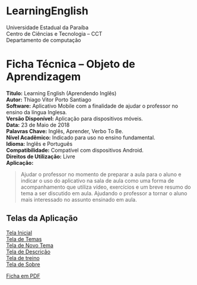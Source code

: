 # LearningEnglish

 Universidade Estadual da Paraíba  
 Centro de Ciências e Tecnologia – CCT  
 Departamento de computação  


# **Ficha Técnica – Objeto de Aprendizagem**

 **Titulo:** Learning English (Aprendendo Inglês)  
 **Autor:** Thiago Vitor Porto Santiago  
 **Software:** Aplicativo Mobile com a finalidade de ajudar o professor no ensino da língua Inglesa.  
 **Versão Disponível:** Aplicação para dispositivos móveis.  
 **Data:** 23 de Maio de 2018  
 **Palavras Chave:** Inglês, Aprender, Verbo To Be.  
 **Nível Acadêmico:** Indicado para uso no ensino fundamental.  
 **Idioma:** Inglês e Português  
 **Compatibilidade:** Compatível com dispositivos Android.  
 **Direitos de Utilização:** Livre  
 **Aplicação:** 
> Ajudar o professor no momento de preparar a aula para o aluno e indicar o uso do
> aplicativo na sala de aula como uma forma de acompanhamento que utiliza vídeo, exercícios e um
> breve resumo do tema a ser discutido em aula. Ajudando o professor a tornar o aluno mais
> interessado no assunto ensinado em aula.  


## Telas da Aplicação  
[Tela Inicial](https://drive.google.com/file/d/178FIpX3JmY_Y7HyZPud8KYnsVsXJJcky/view?usp=sharing)  
[Tela de Temas](https://drive.google.com/file/d/1ZUxdWijP3iIPSoY1i2ogp8P9ztcR_FZS/view?usp=sharing)  
[Tela de Novo Tema](https://drive.google.com/file/d/1QwLi3nRntHIZkCr0ZyOXfTQN7Pu4yzZs/view?usp=sharing)  
[Tela de Descrição](https://drive.google.com/file/d/1EfIbMQc6ai-asZuVEmflOiVWU8mM8DZS/view?usp=sharing)  
[Tela de treino](https://drive.google.com/file/d/12rAF0QitX9F_gyRCGSlRDlnC_A39IdxQ/view?usp=sharing)  
[Tela de Sobre](https://drive.google.com/file/d/1D9IIzm3uPTSdWCV9i-gucF9rwg1S8Xl9/view?usp=sharing)  


[Ficha em PDF](https://drive.google.com/file/d/1Beh0DSU4QoDVjnDC_Mq_yLNiiLCircMO/view?usp=sharing)
